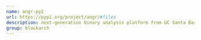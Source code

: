 ```yaml
---
name: angr-py2
url: https://pypi.org/project/angr/#files
description: next-generation binary analysis platform from UC Santa Barbaras Seclab. URL : https://pypi.org/project/angr/#files Groups : blackarch blackarch-binary blackarch-disassembler blackarch-reversing
group: blackarch
---
```

